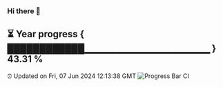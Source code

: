 ### Hi there 👋
⏳ Year progress { ████████████▁▁▁▁▁▁▁▁▁▁▁▁▁▁▁▁▁▁ } 43.31 %
---
⏰ Updated on Fri, 07 Jun 2024 12:13:38 GMT
![Progress Bar CI](https://github.com/Moyi321/Moyi321/workflows/Progress%20Bar%20CI/badge.svg)
